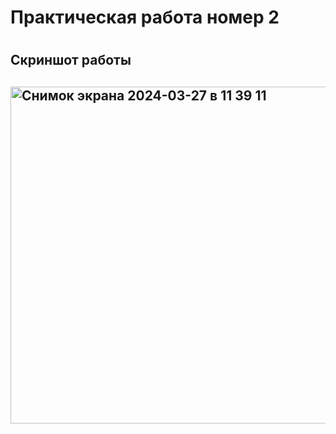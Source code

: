 <h1> Практическая работа номер 2 <H1>
<h2> Скриншот работы <h2>
<img width="539" alt="Снимок экрана 2024-03-27 в 11 39 11" src="https://github.com/Dasheeer/lab_2_shkaf/assets/140635378/20f073bc-d509-4313-9f3e-382c69fc6e77">

